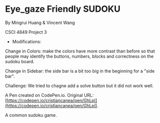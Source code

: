 # Eye_gaze Friendly SUDOKU

By Mingrui Huang & Vincent Wang

CSCI 4849 Project 3

- Modifications: 

Change in Colors: make the colors have more contrast than before so that people may identify the buttons, numbers, blocks and correctness on the sudoku board.

Change in Sidebar: the side bar is a bit too big in the beginning for a "side bar".


Challenge: We tried to chagne add a solve button but it did not work well.

A Pen created on CodePen.io. Original URL: [https://codepen.io/cristiancanea/pen/GhLpI](https://codepen.io/cristiancanea/pen/GhLpI).

A common sudoku game.
